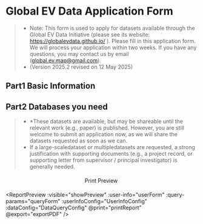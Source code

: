 # Global EV Data Application Form

> - Note: This form is used to apply for datasets available through the Global EV Data Initiative (please see its website: https://globalevdata.github.io/ ). Please fill in this application form. We will process your application within two weeks. If you have any questions, you may contact us by email (global.ev.map@gmail.com). 
> - (Version 2025.2 revised on 12 May 2025)

## Part1 Basic Information

<UserInfoForm :form-config="UserInfoConfig" v-model="userForm" ref="userInfoForm" />

## Part2 Databases you need
> - *These datasets are available, but may be shareable until the relevant work (e.g., paper) is published. However, you are still welcome to submit an application now, as we will share the datasets requested as soon as we can. 
> - If a large-scaledataset or multipledatasets are requested, a strong justification with supporting documents (e.g., a project record, or supporting letter from supervisor / principal investigator) is generally needed.  

<DatabaseForm :form-config="DataQueryConfig" v-model="queryForm" ref="databaseForm">
</DatabaseForm>

<div class="form-footer">
    <el-button type="success" @click="generatePreview" :disabled="!hasSelectedDatabase" size="large">
        Print Preview
    </el-button>
</div>

<el-divider></el-divider>

<ReportPreview
  :visible="showPreview"
  :user-info="userForm"
  :query-params="queryForm"
  :userInfoConfig="UserInfoConfig"
  :dataConfig="DataQueryConfig"
  @print="printReport"
  @export="exportPDF"
/>


<script setup>
import { ref, computed } from 'vue'

import { ElButton } from 'element-plus'

import UserInfoForm from '@/components/form/UserInfoForm.vue'
import DatabaseForm from '@/components/form/DatabaseForm.vue'

import ReportPreview from '@/components/form//preview/Preview.vue'

/* 表单配置文件 */
import UserInfoConfig from '@/components/form/formConfig/UserInfo.js'
import DataQueryConfig from '@/components/form/formConfig/DataQuery.js'
import { extractFormRef } from '@/components/form/formConfig/helper.js'


const userForm = extractFormRef(UserInfoConfig)

const queryForm = extractFormRef(DataQueryConfig)

const showPreview = ref(false)

const userInfoForm = ref()
const databaseForm = ref()

// 计算是否有选中的数据库
const hasSelectedDatabase = computed(() => {
  return Object.values(queryForm.value).some(db => db.selected)
})

const generatePreview = async () => {
  try {
    await Promise.all([
      userInfoForm.value.validate(),
      databaseForm.value.validate()
    ])
    showPreview.value = true
  } catch (error) {
    ElMessage.error('Please complete all required fields')
  }
}

const printReport = () => {
  const printContent = document.getElementById('printable-content').innerHTML
  const originalContent = document.body.innerHTML

  document.body.innerHTML = printContent
  window.print()
  document.body.innerHTML = originalContent
  location.reload()
}

const exportPDF = (data) => {
  console.log('导出PDF:', data)
  ElMessage.success('PDF导出功能需集成PDF生成库')
}
</script>


<style scoped>
.form-footer {
  display: flex;
  justify-content: center;
  margin: 20px;
}
</style>
